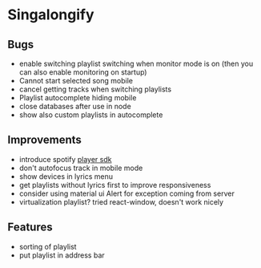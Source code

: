 ﻿# Singalongify

## Bugs

- enable switching playlist switching when monitor mode is on (then you can also enable monitoring on startup)
- Cannot start selected song mobile
- cancel getting tracks when switching playlists
- Playlist autocomplete hiding mobile
- close databases after use in node
- show also custom playlists in autocomplete

## Improvements

- introduce spotify [player sdk](https://developer.spotify.com/documentation/web-playback-sdk/quick-start/)
- don't autofocus track in mobile mode
- show devices in lyrics menu
- get playlists without lyrics first to improve responsiveness
- consider using material ui Alert for exception coming from server
- virtualization playlist? tried react-window, doesn't work nicely

## Features

- sorting of playlist
- put playlist in address bar
